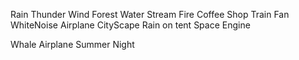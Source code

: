 Rain
<i class="fi fi-tr-cloud-showers-heavy"></i>
Thunder
<i class="fi fi-tr-bolt"></i>
Wind
<i class="fi fi-tr-wind"></i>
Forest
<i class="fi fi-tr-trees"></i>
Water Stream
<i class="fi fi-tr-water"></i>
Fire
<i class="fi fi-tr-campfire"></i>
Coffee Shop
<i class="fi fi-tr-mug-hot"></i>
Train
<i class="fi fi-tr-subway"></i>
Fan
<i class="fi fi-tr-fan"></i>
WhiteNoise
<i class="fi fi-tr-waveform-path"></i>
Airplane
<i class="fi fi-tr-plane-alt"></i>
CityScape
<i class="fi fi-tr-house-building"></i>
Rain on tent
<i class="fi fi-tr-tents"></i>
Space Engine

Whale
Airplane
Summer Night
